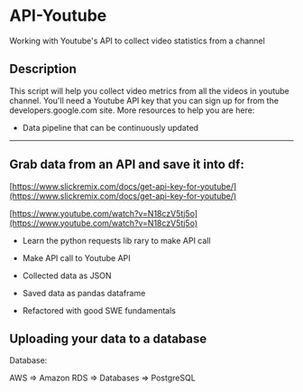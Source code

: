 # API-Youtube

Working with Youtube's API to collect video statistics from a channel

## Description

This script will help you collect video metrics from all the videos in youtube channel. You'll need a Youtube API key that you can sign up for from the developers.google.com site. More resources to help you are here:

- Data pipeline that can be continuously updated

___

## Grab data from an API and save it into df:

[https://www.slickremix.com/docs/get-api-key-for-youtube/](https://www.slickremix.com/docs/get-api-key-for-youtube/)

[https://www.youtube.com/watch?v=N18czV5tj5o](https://www.youtube.com/watch?v=N18czV5tj5o)

- Learn the python requests lib rary to make API call

- Make API call to Youtube API

- Collected data as JSON

- Saved data as pandas dataframe

- Refactored with good SWE fundamentals 

## Uploading your data to a database

Database:

AWS ⇒ Amazon RDS ⇒ Databases ⇒ PostgreSQL
